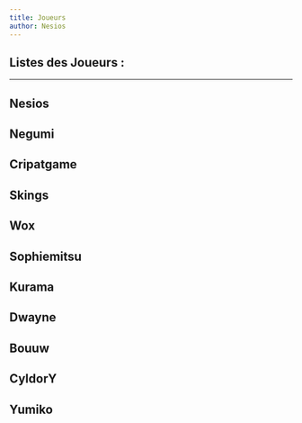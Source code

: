 ```yaml
---
title: Joueurs
author: Nesios
---
```


## Listes des Joueurs :

---

 
**Nesios**
---

**Negumi**
---

**Cripatgame**
---

**Skings**
---

**Wox**
---

**Sophiemitsu**
---

**Kurama**
---

**Dwayne**
---

**Bouuw**
---

**CyldorY**
---

**Yumiko**
---